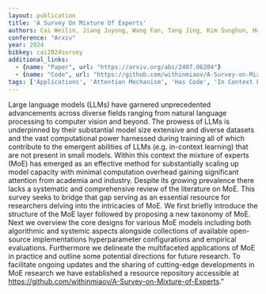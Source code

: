 ```yaml
---
layout: publication
title: 'A Survey On Mixture Of Experts'
authors: Cai Weilin, Jiang Juyong, Wang Fan, Tang Jing, Kim Sunghun, Huang Jiayi
conference: "Arxiv"
year: 2024
bibkey: cai2024survey
additional_links:
  - {name: "Paper", url: "https://arxiv.org/abs/2407.06204"}
  - {name: "Code", url: "https://github.com/withinmiaov/A-Survey-on-Mixture-of-Experts"}
tags: ['Applications', 'Attention Mechanism', 'Has Code', 'In Context Learning', 'Model Architecture', 'Prompting', 'Survey Paper', 'Training Techniques']
---
```

Large language models (LLMs) have garnered unprecedented advancements across diverse fields ranging from natural language processing to computer vision and beyond. The prowess of LLMs is underpinned by their substantial model size extensive and diverse datasets and the vast computational power harnessed during training all of which contribute to the emergent abilities of LLMs (e.g. in-context learning) that are not present in small models. Within this context the mixture of experts (MoE) has emerged as an effective method for substantially scaling up model capacity with minimal computation overhead gaining significant attention from academia and industry. Despite its growing prevalence there lacks a systematic and comprehensive review of the literature on MoE. This survey seeks to bridge that gap serving as an essential resource for researchers delving into the intricacies of MoE. We first briefly introduce the structure of the MoE layer followed by proposing a new taxonomy of MoE. Next we overview the core designs for various MoE models including both algorithmic and systemic aspects alongside collections of available open-source implementations hyperparameter configurations and empirical evaluations. Furthermore we delineate the multifaceted applications of MoE in practice and outline some potential directions for future research. To facilitate ongoing updates and the sharing of cutting-edge developments in MoE research we have established a resource repository accessible at https://github.com/withinmiaov/A-Survey-on-Mixture-of-Experts."
